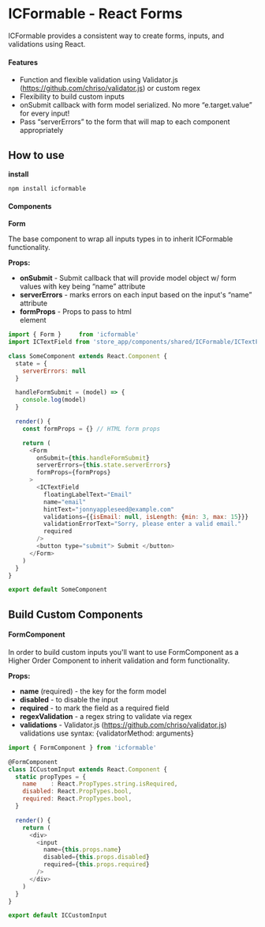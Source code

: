 # ICFormable - React Forms

ICFormable provides a consistent way to create forms, inputs, and validations using React.

#### Features

* Function and flexible validation using Validator.js (https://github.com/chriso/validator.js) or custom regex
* Flexibility to build custom inputs
* onSubmit callback with form model serialized. No more “e.target.value” for every input!
* Pass “serverErrors” to the form that will map to each component appropriately

## How to use

**install**

```
npm install icformable
```

#### Components

**Form**

The base component to wrap all inputs types in to inherit ICFormable functionality.

**Props:**

* **onSubmit** - Submit callback that will provide model object w/ form values with key being “name” attribute
* **serverErrors** - marks errors on each input based on the input's “name” attribute
* **formProps** - Props to pass to html <form> element

```js
import { Form }     from 'icformable'
import ICTextField from 'store_app/components/shared/ICFormable/ICTextField'

class SomeComponent extends React.Component {
  state = {
    serverErrors: null
  }

  handleFormSubmit = (model) => {
    console.log(model)
  }

  render() {
    const formProps = {} // HTML form props

    return (
      <Form
        onSubmit={this.handleFormSubmit}
        serverErrors={this.state.serverErrors}
        formProps={formProps}
      >
        <ICTextField
          floatingLabelText="Email"
          name="email"
          hintText="jonnyappleseed@example.com"
          validations={{isEmail: null, isLength: {min: 3, max: 15}}}
          validationErrorText="Sorry, please enter a valid email."
          required
        />
        <button type="submit"> Submit </button>
      </Form>
    )
  }
}

export default SomeComponent
```


## Build Custom Components

#### FormComponent

In order to build custom inputs you'll want to use FormComponent as a Higher Order Component to inherit validation and form functionality.

**Props:**

* **name** (required) - the key for the form model
* **disabled** - to disable the input
* **required** - to mark the field as a required field
* **regexValidation** - a regex string to validate via regex
* **validations** - Validator.js (https://github.com/chriso/validator.js) validations use syntax: {validatorMethod: arguments}

```js
import { FormComponent } from 'icformable'

@FormComponent
class ICCustomInput extends React.Component {
  static propTypes = {
    name    : React.PropTypes.string.isRequired,
    disabled: React.PropTypes.bool,
    required: React.PropTypes.bool,
  }

  render() {
    return (
      <div>
        <input
          name={this.props.name}
          disabled={this.props.disabled}
          required={this.props.required}
        />
      </div>
    )
  }
}

export default ICCustomInput
```
